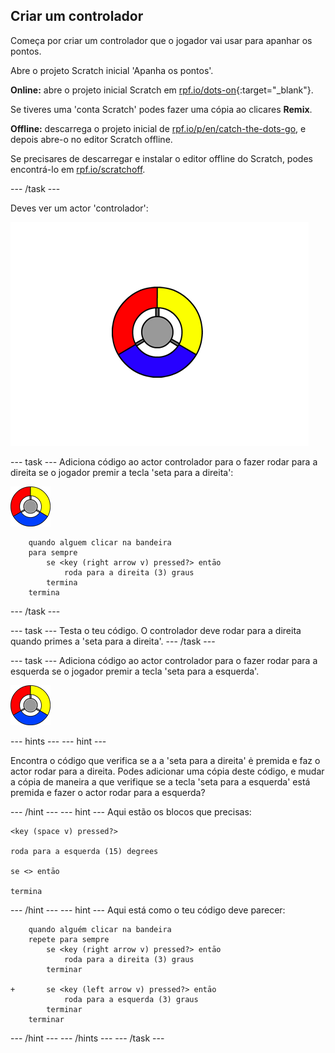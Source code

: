 ## Criar um controlador

Começa por criar um controlador que o jogador vai usar para apanhar os pontos.

Abre o projeto Scratch inicial 'Apanha os pontos'.

**Online:** abre o projeto inicial Scratch em [rpf.io/dots-on](http://rpf.io/dots-on){:target="_blank"}.

Se tiveres uma 'conta Scratch' podes fazer uma cópia ao clicares **Remix**.

**Offline:** descarrega o projeto inicial de [rpf.io/p/en/catch-the-dots-go](http://rpf.io/p/en/catch-the-dots-go), e depois abre-o no editor Scratch offline.

Se precisares de descarregar e instalar o editor offline do Scratch, podes encontrá-lo em [rpf.io/scratchoff](http://rpf.io/scratchoff).

\--- /task \---

Deves ver um actor 'controlador':

![captura de ecrã](images/dots-controller.png)

\--- task \--- Adiciona código ao actor controlador para o fazer rodar para a direita se o jogador premir a tecla 'seta para a direita':

![Actor controlador](images/controller-sprite.png)

```blocks3
    quando alguem clicar na bandeira
    para sempre
        se <key (right arrow v) pressed?> entāo
            roda para a direita (3) graus
        termina
    termina
```

\--- /task \---

\--- task \--- Testa o teu código. O controlador deve rodar para a direita quando primes a 'seta para a direita'. \--- /task \---

\--- task \--- Adiciona código ao actor controlador para o fazer rodar para a esquerda se o jogador premir a tecla 'seta para a esquerda'.

![Actor controlador](images/controller-sprite.png)

\--- hints \--- \--- hint \---

Encontra o código que verifica se a a 'seta para a direita' ė premida e faz o actor rodar para a direita. Podes adicionar uma cópia deste código, e mudar a cópia de maneira a que verifique se a tecla 'seta para a esquerda' está premida e fazer o actor rodar para a esquerda?

\--- /hint \--- \--- hint \--- Aqui estão os blocos que precisas:

```blocks3
<key (space v) pressed?>

roda para a esquerda (15) degrees

se <> entāo

termina
```

\--- /hint \--- \--- hint \--- Aqui está como o teu código deve parecer:

```blocks3
    quando alguém clicar na bandeira
    repete para sempre
        se <key (right arrow v) pressed?> entāo
            roda para a direita (3) graus
        terminar

+       se <key (left arrow v) pressed?> entāo
            roda para a esquerda (3) graus
        terminar
    terminar
```

\--- /hint \--- \--- /hints \--- \--- /task \---